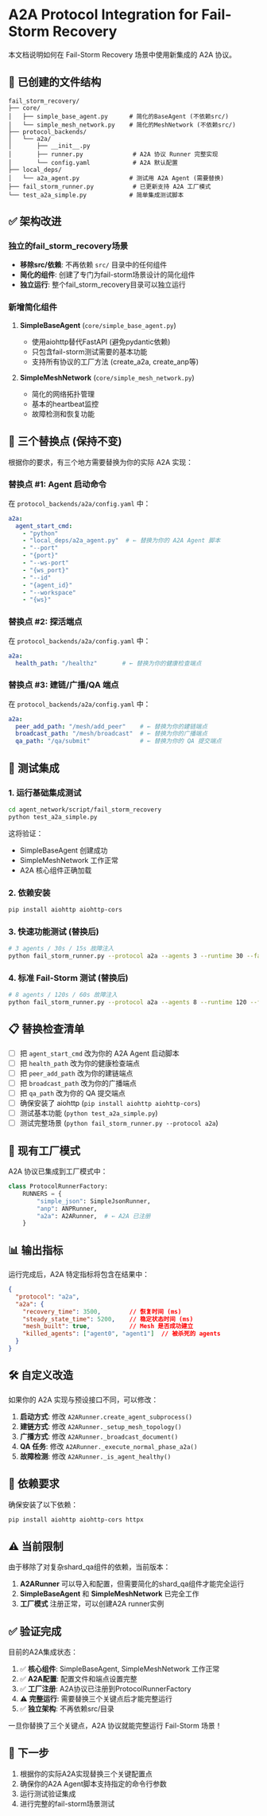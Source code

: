 # A2A Protocol Integration for Fail-Storm Recovery

本文档说明如何在 Fail-Storm Recovery 场景中使用新集成的 A2A 协议。

## 📁 已创建的文件结构

```
fail_storm_recovery/
├── core/
│   ├── simple_base_agent.py      # 简化的BaseAgent (不依赖src/)
│   └── simple_mesh_network.py    # 简化的MeshNetwork (不依赖src/)
├── protocol_backends/
│   └── a2a/
│       ├── __init__.py
│       ├── runner.py              # A2A 协议 Runner 完整实现
│       └── config.yaml            # A2A 默认配置
├── local_deps/
│   └── a2a_agent.py              # 测试用 A2A Agent (需要替换)
├── fail_storm_runner.py           # 已更新支持 A2A 工厂模式
└── test_a2a_simple.py            # 简单集成测试脚本
```

## ✅ 架构改进

### 独立的fail_storm_recovery场景

- **移除src/依赖**: 不再依赖 `src/` 目录中的任何组件
- **简化的组件**: 创建了专门为fail-storm场景设计的简化组件
- **独立运行**: 整个fail_storm_recovery目录可以独立运行

### 新增简化组件

1. **SimpleBaseAgent** (`core/simple_base_agent.py`)
   - 使用aiohttp替代FastAPI (避免pydantic依赖)
   - 只包含fail-storm测试需要的基本功能
   - 支持所有协议的工厂方法 (create_a2a, create_anp等)

2. **SimpleMeshNetwork** (`core/simple_mesh_network.py`)
   - 简化的网络拓扑管理
   - 基本的heartbeat监控
   - 故障检测和恢复功能

## 🔧 三个替换点 (保持不变)

根据你的要求，有三个地方需要替换为你的实际 A2A 实现：

### 替换点 #1: Agent 启动命令

在 `protocol_backends/a2a/config.yaml` 中：

```yaml
a2a:
  agent_start_cmd:
    - "python"
    - "local_deps/a2a_agent.py"  # ← 替换为你的 A2A Agent 脚本
    - "--port"
    - "{port}"
    - "--ws-port"
    - "{ws_port}"
    - "--id"
    - "{agent_id}"
    - "--workspace"
    - "{ws}"
```

### 替换点 #2: 探活端点

在 `protocol_backends/a2a/config.yaml` 中：

```yaml
a2a:
  health_path: "/healthz"       # ← 替换为你的健康检查端点
```

### 替换点 #3: 建链/广播/QA 端点

在 `protocol_backends/a2a/config.yaml` 中：

```yaml
a2a:
  peer_add_path: "/mesh/add_peer"    # ← 替换为你的建链端点
  broadcast_path: "/mesh/broadcast"  # ← 替换为你的广播端点
  qa_path: "/qa/submit"              # ← 替换为你的 QA 提交端点
```

## 🧪 测试集成

### 1. 运行基础集成测试

```bash
cd agent_network/script/fail_storm_recovery
python test_a2a_simple.py
```

这将验证：
- SimpleBaseAgent 创建成功
- SimpleMeshNetwork 工作正常
- A2A 核心组件正确加载

### 2. 依赖安装

```bash
pip install aiohttp aiohttp-cors
```

### 3. 快速功能测试 (替换后)

```bash
# 3 agents / 30s / 15s 故障注入
python fail_storm_runner.py --protocol a2a --agents 3 --runtime 30 --fault-time 15
```

### 4. 标准 Fail-Storm 测试 (替换后)

```bash
# 8 agents / 120s / 60s 故障注入
python fail_storm_runner.py --protocol a2a --agents 8 --runtime 120 --fault-time 60
```

## 📋 替换检查清单

- [ ] 把 `agent_start_cmd` 改为你的 A2A Agent 启动脚本
- [ ] 把 `health_path` 改为你的健康检查端点
- [ ] 把 `peer_add_path` 改为你的建链端点
- [ ] 把 `broadcast_path` 改为你的广播端点
- [ ] 把 `qa_path` 改为你的 QA 提交端点
- [ ] 确保安装了 aiohttp (`pip install aiohttp aiohttp-cors`)
- [ ] 测试基本功能 (`python test_a2a_simple.py`)
- [ ] 测试完整场景 (`python fail_storm_runner.py --protocol a2a`)

## 🚀 现有工厂模式

A2A 协议已集成到工厂模式中：

```python
class ProtocolRunnerFactory:
    RUNNERS = {
        "simple_json": SimpleJsonRunner,
        "anp": ANPRunner,
        "a2a": A2ARunner,  # ← A2A 已注册
    }
```

## 📊 输出指标

运行完成后，A2A 特定指标将包含在结果中：

```json
{
  "protocol": "a2a",
  "a2a": {
    "recovery_time": 3500,        // 恢复时间 (ms)
    "steady_state_time": 5200,    // 稳定状态时间 (ms) 
    "mesh_built": true,           // Mesh 是否成功建立
    "killed_agents": ["agent0", "agent1"]  // 被杀死的 agents
  }
}
```

## 🛠️ 自定义改造

如果你的 A2A 实现与预设接口不同，可以修改：

1. **启动方式**: 修改 `A2ARunner.create_agent_subprocess()` 
2. **建链方式**: 修改 `A2ARunner._setup_mesh_topology()`
3. **广播方式**: 修改 `A2ARunner._broadcast_document()`
4. **QA 任务**: 修改 `A2ARunner._execute_normal_phase_a2a()`
5. **故障检测**: 修改 `A2ARunner._is_agent_healthy()`

## 📝 依赖要求

确保安装了以下依赖：

```bash
pip install aiohttp aiohttp-cors httpx
```

## ⚠️ 当前限制

由于移除了对复杂shard_qa组件的依赖，当前版本：

1. **A2ARunner** 可以导入和配置，但需要简化的shard_qa组件才能完全运行
2. **SimpleBaseAgent** 和 **SimpleMeshNetwork** 已完全工作
3. **工厂模式** 注册正常，可以创建A2A runner实例

## ✅ 验证完成

目前的A2A集成状态：

1. ✅ **核心组件**: SimpleBaseAgent, SimpleMeshNetwork 工作正常
2. ✅ **A2A配置**: 配置文件和端点设置完整
3. ✅ **工厂注册**: A2A协议已注册到ProtocolRunnerFactory
4. ⚠️ **完整运行**: 需要替换三个关键点后才能完整运行
5. ✅ **独立架构**: 不再依赖src/目录

一旦你替换了三个关键点，A2A 协议就能完整运行 Fail-Storm 场景！

## 🎯 下一步

1. 根据你的实际A2A实现替换三个关键配置点
2. 确保你的A2A Agent脚本支持指定的命令行参数
3. 运行测试验证集成
4. 进行完整的fail-storm场景测试

